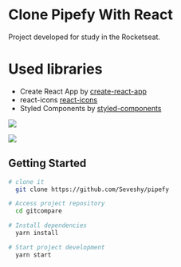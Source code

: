 # Clone Pipefy With React

Project developed for study in the Rocketseat.

# Used libraries

- Create React App by [create-react-app](https://github.com/facebook/create-react-app)
- react-icons [react-icons](https://react-icons.netlify.com/#/)
- Styled Components by [styled-components](https://www.styled-components.com/)

![](https://github.com/Seveshy/gif/blob/master/image.png)

![](https://github.com/Seveshy/gif/blob/master/screencast-localhost_3000-2020.03.gif)

## Getting Started

```sh
# clone it
  git clone https://github.com/Seveshy/pipefy

# Access project repository
  cd gitcompare

# Install dependencies
  yarn install

# Start project development
  yarn start
```
